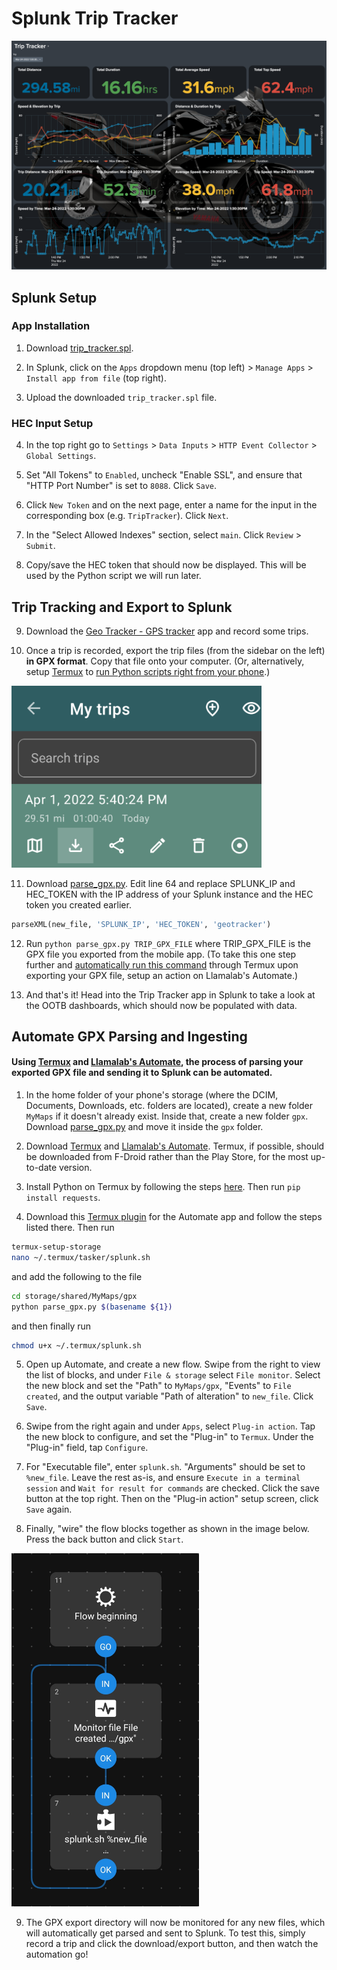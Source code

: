 # Splunk Trip Tracker

<img src="https://raw.githubusercontent.com/sidward35/splunk-trip-tracker/main/images/Trip%20Tracker.png"/>

## Splunk Setup

### App Installation

1. Download [trip_tracker.spl](https://github.com/sidward35/splunk-trip-tracker/releases/download/v1.0.0/trip_tracker.spl).

2. In Splunk, click on the `Apps` dropdown menu (top left) > `Manage Apps` > `Install app from file` (top right).

3. Upload the downloaded `trip_tracker.spl` file.

### HEC Input Setup

4. In the top right go to `Settings` > `Data Inputs` > `HTTP Event Collector` > `Global Settings`.

5. Set "All Tokens" to `Enabled`, uncheck "Enable SSL", and ensure that "HTTP Port Number" is set to `8088`. Click `Save`.

6. Click `New Token` and on the next page, enter a name for the input in the corresponding box (e.g. `TripTracker`). Click `Next`.

7. In the "Select Allowed Indexes" section, select `main`. Click `Review` > `Submit`.

8. Copy/save the HEC token that should now be displayed. This will be used by the Python script we will run later.

## Trip Tracking and Export to Splunk

9. Download the [Geo Tracker - GPS tracker](https://play.google.com/store/apps/details?id=com.ilyabogdanovich.geotracker) app and record some trips.

10. Once a trip is recorded, export the trip files (from the sidebar on the left) **in GPX format**. Copy that file onto your computer. (Or, alternatively, setup [Termux](https://termux.com) to [run Python scripts right from your phone](https://wiki.termux.com/wiki/Python).)
<img src="https://raw.githubusercontent.com/sidward35/splunk-trip-tracker/main/images/trip_export.png" width=400px/>

11. Download [parse_gpx.py](https://raw.githubusercontent.com/sidward35/splunk-trip-tracker/main/parse_gpx.py). Edit line 64 and replace SPLUNK_IP and HEC_TOKEN with the IP address of your Splunk instance and the HEC token you created earlier.
```python
parseXML(new_file, 'SPLUNK_IP', 'HEC_TOKEN', 'geotracker')
```

12. Run `python parse_gpx.py TRIP_GPX_FILE` where TRIP_GPX_FILE is the GPX file you exported from the mobile app. (To take this one step further and [automatically run this command](#automate-gpx-parsing-and-ingesting) through Termux upon exporting your GPX file, setup an action on Llamalab's Automate.)

13. And that's it! Head into the Trip Tracker app in Splunk to take a look at the OOTB dashboards, which should now be populated with data.


## Automate GPX Parsing and Ingesting
#### Using [Termux](https://termux.com) and [Llamalab's Automate](https://llamalab.com/automate), the process of parsing your exported GPX file and sending it to Splunk can be automated.

1. In the home folder of your phone's storage (where the DCIM, Documents, Downloads, etc. folders are located), create a new folder `MyMaps` if it doesn't already exist. Inside that, create a new folder `gpx`. Download [parse_gpx.py](https://raw.githubusercontent.com/sidward35/splunk-trip-tracker/main/parse_gpx.py) and move it inside the `gpx` folder.

2. Download [Termux](https://termux.com) and [Llamalab's Automate](https://llamalab.com/automate). Termux, if possible, should be downloaded from F-Droid rather than the Play Store, for the most up-to-date version.

3. Install Python on Termux by following the steps [here](https://wiki.termux.com/wiki/Python). Then run `pip install requests`.

4. Download this [Termux plugin](https://llamalab.com/automate/community/flows/38833) for the Automate app and follow the steps listed there. Then run
```bash
termux-setup-storage
nano ~/.termux/tasker/splunk.sh
```
and add the following to the file
```bash
cd storage/shared/MyMaps/gpx
python parse_gpx.py $(basename ${1})
```
and then finally run
```bash
chmod u+x ~/.termux/splunk.sh
```

5. Open up Automate, and create a new flow. Swipe from the right to view the list of blocks, and under `File & storage` select `File monitor`. Select the new block and set the "Path" to `MyMaps/gpx`, "Events" to `File created`, and the output variable "Path of alteration" to `new_file`. Click `Save`.

6. Swipe from the right again and under `Apps`, select `Plug-in action`. Tap the new block to configure, and set the "Plug-in" to `Termux`. Under the "Plug-in" field, tap `Configure`.

7. For "Executable file", enter `splunk.sh`. "Arguments" should be set to `%new_file`. Leave the rest as-is, and ensure `Execute in a terminal session` and `Wait for result for commands` are checked. Click the save button at the top right. Then on the "Plug-in action" setup screen, click `Save` again.

8. Finally, "wire" the flow blocks together as shown in the image below. Press the back button and click `Start`. 
<img src="https://raw.githubusercontent.com/sidward35/splunk-trip-tracker/main/images/automation_flow.png" width=300px/>

9. The GPX export directory will now be monitored for any new files, which will automatically get parsed and sent to Splunk. To test this, simply record a trip and click the download/export button, and then watch the automation go!
